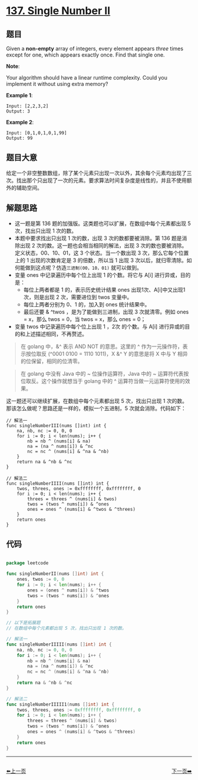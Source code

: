 # [137. Single Number II](https://leetcode.com/problems/single-number-ii/)


## 题目

Given a **non-empty** array of integers, every element appears *three* times except for one, which appears exactly once. Find that single one.

**Note**:

Your algorithm should have a linear runtime complexity. Could you implement it without using extra memory?

**Example 1**:

    Input: [2,2,3,2]
    Output: 3

**Example 2**:

    Input: [0,1,0,1,0,1,99]
    Output: 99


## 题目大意

给定一个非空整数数组，除了某个元素只出现一次以外，其余每个元素均出现了三次。找出那个只出现了一次的元素。要求算法时间复杂度是线性的，并且不使用额外的辅助空间。




## 解题思路

- 这一题是第 136 题的加强版。这类题也可以扩展，在数组中每个元素都出现 5 次，找出只出现 1 次的数。
- 本题中要求找出只出现 1 次的数，出现 3 次的数都要被消除。第 136 题是消除出现 2 次的数。这一题也会相当相同的解法，出现 3 次的数也要被消除。定义状态，00、10、01，这 3 个状态。当一个数出现 3 次，那么它每个位置上的 1 出现的次数肯定是 3 的倍数，所以当 1 出现 3 次以后，就归零清除。如何能做到这点呢？仿造`三进制(00，10，01)` 就可以做到。
- 变量  ones 中记录遍历中每个位上出现 1 的个数。将它与 A[i] 进行异或，目的是：
    - 每位上两者都是 1 的，表示历史统计结果 ones 出现1次、A[i]中又出现1次，则是出现 2 次，需要进位到 twos 变量中。
    - 每位上两者分别为 0、1 的，加入到 ones 统计结果中。
    - 最后还要 & ^twos ，是为了能做到三进制，出现 3 次就清零。例如 ones = x，那么 twos = 0，当 twos = x，那么 ones = 0；
- 变量 twos 中记录遍历中每个位上出现 1 ，2次 的个数。与 A[i] 进行异或的目的和上述描述相同，不再赘述。

> 在 golang 中，&^ 表示 AND NOT 的意思。这里的 ^ 作为一元操作符，表示按位取反 (^0001 0100 = 1110 1011)，X &^ Y 的意思是将 X 中与 Y 相异的位保留，相同的位清零。

> 在 golang 中没有 Java 中的 ~ 位操作运算符，Java 中的 ~ 运算符代表按位取反。这个操作就想当于 golang 中的 ^ 运算符当做一元运算符使用的效果。

这一题还可以继续扩展，在数组中每个元素都出现 5 次，找出只出现 1 次的数。那该怎么做呢？思路还是一样的，模拟一个五进制，5 次就会消除。代码如下：

    // 解法一
    func singleNumberIII(nums []int) int {
    	na, nb, nc := 0, 0, 0
    	for i := 0; i < len(nums); i++ {
    		nb = nb ^ (nums[i] & na)
    		na = (na ^ nums[i]) & ^nc
    		nc = nc ^ (nums[i] & ^na & ^nb)
    	}
    	return na & ^nb & ^nc
    }
    
    // 解法二
    func singleNumberIIII(nums []int) int {
    	twos, threes, ones := 0xffffffff, 0xffffffff, 0
    	for i := 0; i < len(nums); i++ {
    		threes = threes ^ (nums[i] & twos)
    		twos = (twos ^ nums[i]) & ^ones
    		ones = ones ^ (nums[i] & ^twos & ^threes)
    	}
    	return ones
    }


## 代码

```go

package leetcode

func singleNumberII(nums []int) int {
	ones, twos := 0, 0
	for i := 0; i < len(nums); i++ {
		ones = (ones ^ nums[i]) & ^twos
		twos = (twos ^ nums[i]) & ^ones
	}
	return ones
}

// 以下是拓展题
// 在数组中每个元素都出现 5 次，找出只出现 1 次的数。

// 解法一
func singleNumberIIIII(nums []int) int {
	na, nb, nc := 0, 0, 0
	for i := 0; i < len(nums); i++ {
		nb = nb ^ (nums[i] & na)
		na = (na ^ nums[i]) & ^nc
		nc = nc ^ (nums[i] & ^na & ^nb)
	}
	return na & ^nb & ^nc
}

// 解法二
func singleNumberIIIII1(nums []int) int {
	twos, threes, ones := 0xffffffff, 0xffffffff, 0
	for i := 0; i < len(nums); i++ {
		threes = threes ^ (nums[i] & twos)
		twos = (twos ^ nums[i]) & ^ones
		ones = ones ^ (nums[i] & ^twos & ^threes)
	}
	return ones
}

```


----------------------------------------------
<div style="display: flex;justify-content: space-between;align-items: center;">
<p><a href="https://books.halfrost.com/leetcode/ChapterFour/0136.Single-Number/">⬅️上一页</a></p>
<p><a href="https://books.halfrost.com/leetcode/ChapterFour/0141.Linked-List-Cycle/">下一页➡️</a></p>
</div>
